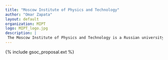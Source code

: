 ```yaml
---
title: "Moscow Institute of Physics and Technology"
author: "Omar Zapata"
layout: default
organization: MIPT
logo: MIPT_logo.jpg
description: |
 The Moscow Institute of Physics and Technology is a Russian university, originally established in the Soviet Union. It prepares specialists in theoretical and applied physics, applied mathematics, and related disciplines.
---
```


{% include gsoc_proposal.ext %}
